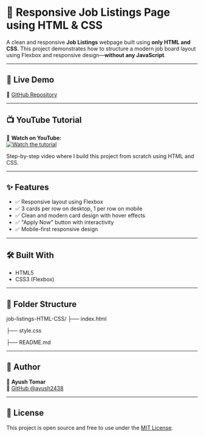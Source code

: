 # 💼 Responsive Job Listings Page using HTML & CSS

A clean and responsive **Job Listings** webpage built using **only HTML and CSS**. This project demonstrates how to structure a modern job board layout using Flexbox and responsive design—**without any JavaScript**.

---

## 🔗 Live Demo


📁 [GitHub Repository](https://github.com/ayush2438/job-listings-HTML-CSS)

---

## 📺 YouTube Tutorial

🎥 **Watch on YouTube:**  
[![Watch the tutorial](https://img.youtube.com/vi/axlWT8vyDMQ/0.jpg)](https://youtu.be/axlWT8vyDMQ)

Step-by-step video where I build this project from scratch using HTML and CSS.

---

## ✨ Features

- ✅ Responsive layout using Flexbox
- ✅ 3 cards per row on desktop, 1 per row on mobile
- ✅ Clean and modern card design with hover effects
- ✅ "Apply Now" button with interactivity
- ✅ Mobile-first responsive design

---

## 🛠️ Built With

- HTML5
- CSS3 (Flexbox)

---

## 📂 Folder Structure

job-listings-HTML-CSS/
├── index.html

├── style.css

├── README.md

---

## 📌 Author

👤 **Ayush Tomar**  
🔗 [GitHub @ayush2438](https://github.com/ayush2438)

---

## 📜 License

This project is open source and free to use under the [MIT License](LICENSE).
